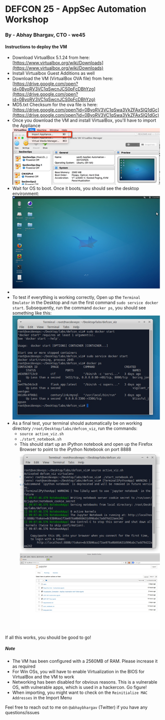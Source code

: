 # DEFCON 25 - AppSec Automation Workshop

### By - Abhay Bhargav, CTO - we45

#### Instructions to deploy the VM

* Download VirtualBox 5.1.24 from here: [https://www.virtualbox.org/wiki/Downloads](https://www.virtualbox.org/wiki/Downloads)
* Install Virtualbox Guest Additions as well
* Download the VM (VirtualBox OVA file) from here: [https://drive.google.com/open?id=0ByoRV3VC1qSwcnJCS0pFcDBhYzg](https://drive.google.com/open?id=0ByoRV3VC1qSwcnJCS0pFcDBhYzg)
* MD5.txt Checksum for the ova file is here: [https://drive.google.com/open?id=0ByoRV3VC1qSwa3VkZFAxSlQ1dGc](https://drive.google.com/open?id=0ByoRV3VC1qSwa3VkZFAxSlQ1dGc)
* Once you download the VM and install VirtualBox, you'll have to import the Appliance 
	![](import_appliance.jpg) 
* Wait for OS to boot. Once it boots, you should see the desktop environment: 
	![](desktop.jpg)
* 
* To test if everything is working correctly, Open up the `Terminal Emulator` in the Desktop and run the first command `sudo service docker start`. Subsequently, run the command `docker ps`, you should see something like this: 
	![](docker_ps.jpg)
* As a final test, your terminal should automatically be on working directory `/root/Desktop/labs/defcon_viz`, run the commands: 
	* `source active_viz.sh`
	* `./start_notebook.sh`
	* This should start up an iPython notebook and open up the Firefox Browser to point to the iPython Notebook on port 8888
	![](start_viz.jpg)
	![](notebook.jpg)
	
If all this works, you should be good to go!

	

##### Note

* The VM has been configured with a 2560MB of RAM. Please increase it as required
* For Win OSs, you will have to enable Virtualization in the BIOS for VirtualBox and the VM to work
* Networking has been disabled for obvious reasons. This is a vulnerable OS, with vulnerable apps, which is used in a hackercon. Go figure!
* When importing, you might want to check on the `Reinitialize MAC Addresses` in the Import Menu

Feel free to reach out to me on `@abhaybhargav` (Twitter) if you have any questions/issues